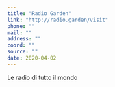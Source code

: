 ```yaml
---
title: "Radio Garden"
link: "http://radio.garden/visit"
phone: ""
mail: ""
address: ""
coord: ""
source: ""
date: 2020-04-02
---
```


Le radio di tutto il mondo
